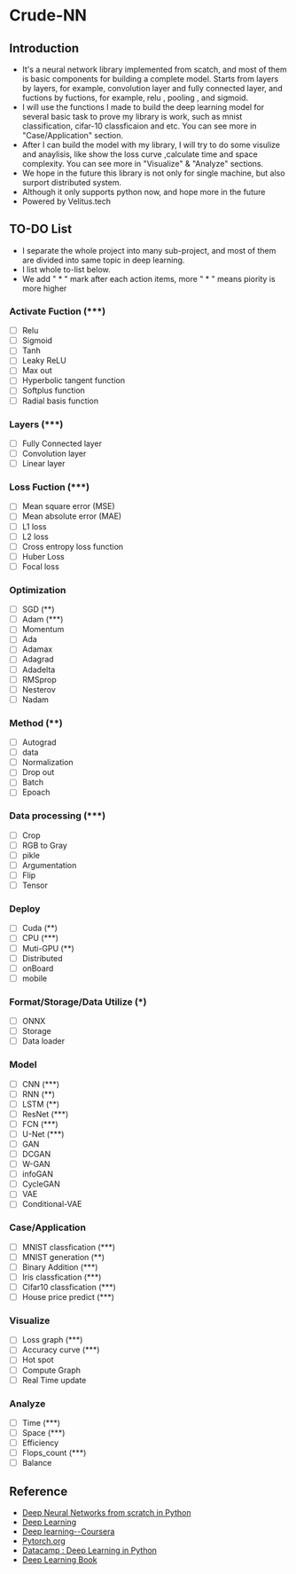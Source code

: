 # Crude-NN
## Introduction
- It's a neural network library implemented from scatch, and most of them is basic components for building a complete model. Starts from layers by layers, for example, convolution layer and fully connected layer, and fuctions by fuctions, for example, relu , pooling , and sigmoid.
- I will use the functions I made to build the deep learning model for several basic task to prove my library is work, such as mnist classification, cifar-10 classficaion and etc. You can see more in "Case/Application" section.
- After I can build the model with my library, I will try to do some visulize and anaylisis, like show the loss curve ,calculate time and space complexity. You can see more in "Visualize" & "Analyze" sections.
- We hope in the future this library is not only for single machine, but also surport distributed system.  
- Although it only supports python now, and hope more in the future
- Powered by Velitus.tech
## TO-DO List
- I separate the whole project into many sub-project, and most of them are divided into same topic in deep learning.
- I list whole to-list below.
- We add " * " mark after each action items, more  " * " means piority is more higher
### Activate Fuction (***)
- [ ] Relu
- [ ] Sigmoid
- [ ] Tanh
- [ ] Leaky ReLU
- [ ] Max out
- [ ] Hyperbolic tangent function
- [ ] Softplus function
- [ ] Radial basis function
### Layers (***)
- [ ] Fully Connected layer
- [ ] Convolution layer
- [ ] Linear layer
### Loss Fuction (***)
- [ ] Mean square error (MSE)
- [ ] Mean absolute error (MAE)
- [ ] L1 loss
- [ ] L2 loss
- [ ] Cross entropy loss function
- [ ] Huber Loss
- [ ] Focal loss
### Optimization
- [ ] SGD (**)
- [ ] Adam (***)
- [ ] Momentum
- [ ] Ada
- [ ] Adamax
- [ ] Adagrad
- [ ] Adadelta
- [ ] RMSprop
- [ ] Nesterov
- [ ] Nadam
### Method (**)
- [ ] Autograd
- [ ] data
- [ ] Normalization
- [ ] Drop out
- [ ] Batch
- [ ] Epoach
### Data processing (***)
- [ ] Crop
- [ ] RGB to Gray
- [ ] pikle
- [ ] Argumentation
- [ ] Flip
- [ ] Tensor
### Deploy 
- [ ] Cuda (**)
- [ ] CPU (***)
- [ ] Muti-GPU (**)
- [ ] Distributed
- [ ] onBoard
- [ ] mobile
### Format/Storage/Data Utilize (*)
- [ ] ONNX
- [ ] Storage
- [ ] Data loader
### Model
- [ ] CNN (***)
- [ ] RNN (**)
- [ ] LSTM (**)
- [ ] ResNet (***)
- [ ] FCN (***)
- [ ] U-Net (***)
- [ ] GAN
- [ ] DCGAN
- [ ] W-GAN
- [ ] infoGAN
- [ ] CycleGAN
- [ ] VAE
- [ ] Conditional-VAE
### Case/Application 
- [ ] MNIST classfication (***)
- [ ] MNIST generation (**)
- [ ] Binary Addition (***)
- [ ] Iris classfication (***)
- [ ] Cifar10 classfication (***)
- [ ] House price predict (***)
### Visualize
- [ ] Loss graph (***)
- [ ] Accuracy curve (***)
- [ ] Hot spot
- [ ] Compute Graph
- [ ] Real Time update
### Analyze
- [ ] Time (***)
- [ ] Space (***)
- [ ] Efficiency
- [ ] Flops_count (***)
- [ ] Balance

## Reference
- [Deep Neural Networks from scratch in Python](https://towardsdatascience.com/deep-neural-networks-from-scratch-in-python-451f07999373)
- [Deep Learning](http://deeplearning.net/)
- [Deep learning--Coursera](https://www.coursera.org/specializations/deep-learning)
- [Pytorch.org](https://pytorch.org/?utm_source=Google&utm_medium=PaidSearch&utm_campaign=%2A%2ALP+-+NonTM+-+Deep+Learning+-+Python+-+TW&utm_adgroup=Deep+Learning+With+Python&utm_keyword=deep%20learning%20with%20python&utm_offering=AI&utm_Product=PyTorch&gclid=Cj0KCQjwgNXtBRC6ARIsAIPP7RsrSWboHqELCCLDbd6zfbzr2qbHZNoAjsjepBPH5qD1gDmerZCfhaoaAsnQEALw_wcB)
- [Datacamp : Deep Learning in Python](https://www.datacamp.com/courses/deep-learning-in-python)
- [Deep Learning Book](http://www.deeplearningbook.org/)

